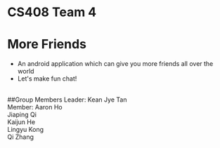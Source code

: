# CS408 Team 4
# More Friends
+ An android application which can give you more friends all over the world<br />
+ Let's make fun chat!<br />
<br />
##Group Members
Leader: Kean Jye Tan<br />
Member: Aaron Ho<br />
		Jiaping Qi<br />
		Kaijun He<br />
		Lingyu Kong<br />
		Qi Zhang<br />
		
